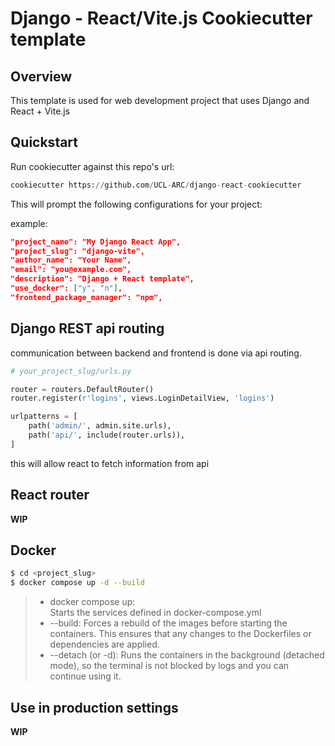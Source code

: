 # Django - React/Vite.js Cookiecutter template

## Overview

This template is used for web development project that uses Django and React + Vite.js

## Quickstart

Run cookiecutter against this repo's url:  
```python 
cookiecutter https://github.com/UCL-ARC/django-react-cookiecutter
```

This will prompt the following configurations for your project:

example:
```json
"project_name": "My Django React App",
"project_slug": "django-vite",
"author_name": "Your Name",
"email": "you@example.com",
"description": "Django + React template",
"use_docker": ["y", "n"],
"frontend_package_manager": "npm",
```

## Django REST api routing

communication between backend and frontend is done via api routing.
```python
# your_project_slug/urls.py

router = routers.DefaultRouter()
router.register(r'logins', views.LoginDetailView, 'logins')

urlpatterns = [
    path('admin/', admin.site.urls),
    path('api/', include(router.urls)),
]
```

this will allow react to fetch information from api

## React router

**WIP**

## Docker

```bash
$ cd <project_slug>
$ docker compose up -d --build
```
> - docker compose up:  
Starts the services defined in docker-compose.yml
> - --build: Forces a rebuild of the images before starting the containers. This ensures that any changes to the Dockerfiles or dependencies are applied.
> - --detach (or -d): Runs the containers in the background (detached mode), so the terminal is not blocked by logs and you can continue using it.

## Use in production settings

**WIP**


